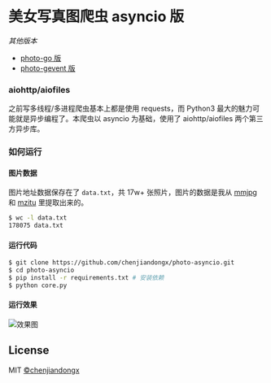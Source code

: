 # 美女写真图爬虫 asyncio 版

*其他版本*

* [photo-go 版](https://github.com/chenjiandongx/photo-go)
* [photo-gevent 版](https://github.com/chenjiandongx/photo-gevent)

### aiohttp/aiofiles
之前写多线程/多进程爬虫基本上都是使用 requests，而 Python3 最大的魅力可能就是异步编程了。本爬虫以 asyncio 为基础，使用了 aiohttp/aiofiles 两个第三方异步库。


### 如何运行

#### 图片数据
图片地址数据保存在了 `data.txt`，共 17w+ 张照片，图片的数据是我从 [mmjpg](https://github.com/chenjiandongx/mmjpg) 和 [mzitu](https://github.com/chenjiandongx/mzitu) 里提取出来的。
```bash
$ wc -l data.txt
178075 data.txt
```

#### 运行代码
```bash
$ git clone https://github.com/chenjiandongx/photo-asyncio.git
$ cd photo-asyncio
$ pip install -r requirements.txt # 安装依赖
$ python core.py
```

#### 运行效果

![效果图](https://user-images.githubusercontent.com/19553554/41389455-8b99dc2c-6fc3-11e8-8e88-a0b188326317.gif)


## License

MIT [©chenjiandongx](https://github.com/chenjiandongx)
